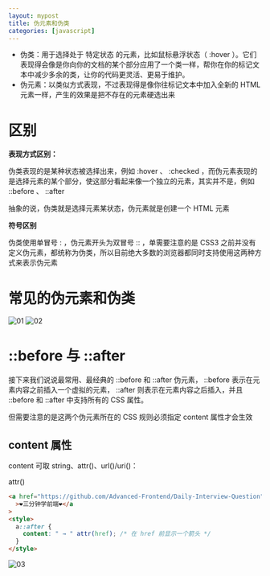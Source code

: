 ```yaml
---
layout: mypost
title: 伪元素和伪类
categories: [javascript]
---
```


- 伪类：用于选择处于 特定状态 的元素，比如鼠标悬浮状态（ :hover ）。它们表现得会像是你向你的文档的某个部分应用了一个类一样，帮你在你的标记文本中减少多余的类，让你的代码更灵活、更易于维护。
- 伪元素：以类似方式表现，不过表现得是像你往标记文本中加入全新的 HTML 元素一样，产生的效果是把不存在的元素硬选出来

# 区别

**表现方式区别：**

伪类表现的是某种状态被选择出来，例如 :hover 、 :checked ，而伪元素表现的是选择元素的某个部分，使这部分看起来像一个独立的元素，其实并不是，例如 ::before 、 ::after

抽象的说，伪类就是选择元素某状态，伪元素就是创建一个 HTML 元素

**符号区别**

伪类使用单冒号 : ，伪元素开头为双冒号 :: ，单需要注意的是 CSS3 之前并没有定义伪元素，都统称为伪类，所以目前绝大多数的浏览器都同时支持使用这两种方式来表示伪元素

# 常见的伪元素和伪类

![01](01.png)
![02](02.png)

# ::before 与 ::after

接下来我们说说最常用、最经典的 ::before 和 ::after 伪元素， ::before 表示在元素内容之前插入一个虚拟的元素， ::after 则表示在元素内容之后插入，并且 ::before 和 ::after 中支持所有的 CSS 属性。

但需要注意的是这两个伪元素所在的 CSS 规则必须指定 content 属性才会生效

## content 属性

content 可取 string、attr()、url()/uri()：

attr()

```html
<a href="https://github.com/Advanced-Frontend/Daily-Interview-Question"
  >❤️三分钟学前端❤️</a
>
<style>
  a::after {
    content: " → " attr(href); /* 在 href 前显示一个箭头 */
  }
</style>
```

![03](03.png)
